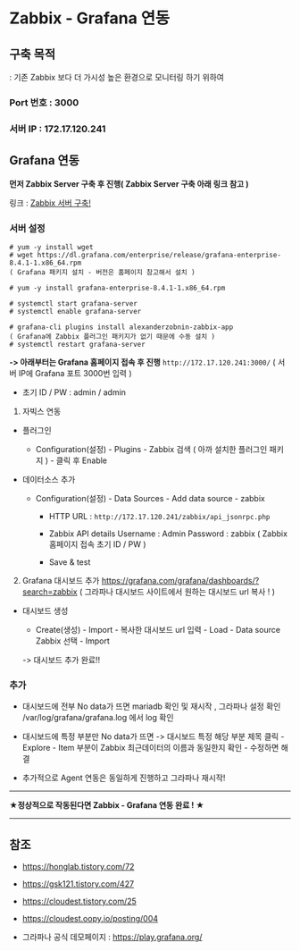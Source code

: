 # Zabbix - Grafana 연동

## 구축 목적
: 기존 Zabbix 보다 더 가시성 높은 환경으로 모니터링 하기 위하여


### Port 번호 : 3000
### 서버 IP : 172.17.120.241


## Grafana 연동

**먼저 Zabbix Server 구축 후 진행( Zabbix Server 구축 아래 링크 참고 )**

링크 : [Zabbix 서버 구축!][link]

[link]: https://github.com/Dawon2/Server-Practice/blob/main/Zabbix%20%EC%84%9C%EB%B2%84/Zabbix%20Server%20%EA%B5%AC%EC%B6%95.md

### 서버 설정
```
# yum -y install wget
# wget https://dl.grafana.com/enterprise/release/grafana-enterprise-8.4.1-1.x86_64.rpm
( Grafana 패키지 설치 - 버전은 홈페이지 참고해서 설치 )

# yum -y install grafana-enterprise-8.4.1-1.x86_64.rpm

# systemctl start grafana-server
# systemctl enable grafana-server

# grafana-cli plugins install alexanderzobnin-zabbix-app
( Grafana에 Zabbix 플러그인 패키지가 없기 때문에 수동 설치 )
# systemctl restart grafana-server

```

**-> 아래부터는 Grafana 홈페이지 접속 후 진행**
```http://172.17.120.241:3000/```
( 서버 IP에 Grafana 포트 3000번 입력 )

- 초기 ID / PW
: admin / admin

1. 자빅스 연동
- 플러그인
  - Configuration(설정) - Plugins - Zabbix 검색 ( 아까 설치한 플러그인 패키지 ) - 클릭 후 Enable

- 데이터소스 추가
  - Configuration(설정) - Data Sources - Add data source - zabbix
    - HTTP
      URL : ```http://172.17.120.241/zabbix/api_jsonrpc.php```

    - Zabbix API details
      Username : Admin
      Password : zabbix
      ( Zabbix 홈페이지 접속 초기 ID / PW )
    - Save & test

2. Grafana 대시보드 추가
https://grafana.com/grafana/dashboards/?search=zabbix
( 그라파나 대시보드 사이트에서 원하는 대시보드 url 복사 ! )

- 대시보드 생성
  - Create(생성) - Import - 복사한 대시보드 url 입력 - Load - Data source Zabbix 선택 - Import

  -> 대시보드 추가 완료!!

### 추가
- 대시보드에 전부 No data가 뜨면 mariadb 확인 및 재시작 , 그라파나 설정 확인
  /var/log/grafana/grafana.log 에서 log 확인

- 대시보드에 특정 부분만 No data가 뜨면
  -> 대시보드 특정 해당 부분 제목 클릭 - Explore - Item 부분이 Zabbix 최근데이터의 이름과 동일한지 확인 - 수정하면 해결

- 추가적으로 Agent 연동은 동일하게 진행하고 그라파나 재시작!

***
**★정상적으로 작동된다면 Zabbix - Grafana 연동 완료 ! ★**
***

## 참조
- https://honglab.tistory.com/72
- https://gsk121.tistory.com/427
- https://cloudest.tistory.com/25
- https://cloudest.oopy.io/posting/004

- 그라파나 공식 데모페이지 : https://play.grafana.org/
